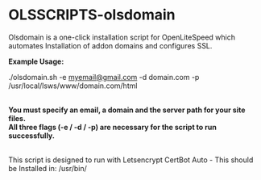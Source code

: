 # OLSSCRIPTS-olsdomain
Olsdomain is a one-click installation script for OpenLiteSpeed which automates Installation of addon domains and configures SSL.


<b>Example Usage:</b>

./olsdomain.sh -e myemail@gmail.com -d domain.com -p /usr/local/lsws/www/domain.com/html


<br><b>You must specify an email, a domain and the server path for your site files. <br>All three flags (-e / -d / -p) are necessary for the script to run successfully.</b>

<br>This script is designed to run with Letsencrypt CertBot Auto - This should be Installed in: /usr/bin/
